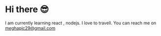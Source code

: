 # Hi there 😎
I am currently learning react , nodejs.
I love to travell.
You can reach me on meghapjc29@gmail.com

